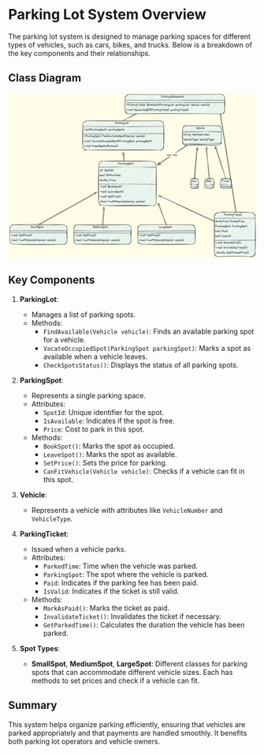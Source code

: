 # Parking Lot System Overview

The parking lot system is designed to manage parking spaces for different types of vehicles, such as cars, bikes, and trucks. Below is a breakdown of the key components and their relationships.

## Class Diagram

![Class Diagram](https://github.com/avinasshkummar/interview-prep/raw/master/ParkingLot/class-diagram.png)

## Key Components

1. **ParkingLot**:

   - Manages a list of parking spots.
   - Methods:
     - `FindAvailable(Vehicle vehicle)`: Finds an available parking spot for a vehicle.
     - `VacateOccupiedSpot(ParkingSpot parkingSpot)`: Marks a spot as available when a vehicle leaves.
     - `CheckSpotsStatus()`: Displays the status of all parking spots.

2. **ParkingSpot**:

   - Represents a single parking space.
   - Attributes:
     - `SpotId`: Unique identifier for the spot.
     - `IsAvailable`: Indicates if the spot is free.
     - `Price`: Cost to park in this spot.
   - Methods:
     - `BookSpot()`: Marks the spot as occupied.
     - `LeaveSpot()`: Marks the spot as available.
     - `SetPrice()`: Sets the price for parking.
     - `CanFitVehicle(Vehicle vehicle)`: Checks if a vehicle can fit in this spot.

3. **Vehicle**:

   - Represents a vehicle with attributes like `VehicleNumber` and `VehicleType`.

4. **ParkingTicket**:

   - Issued when a vehicle parks.
   - Attributes:
     - `ParkedTime`: Time when the vehicle was parked.
     - `ParkingSpot`: The spot where the vehicle is parked.
     - `Paid`: Indicates if the parking fee has been paid.
     - `IsValid`: Indicates if the ticket is still valid.
   - Methods:
     - `MarkAsPaid()`: Marks the ticket as paid.
     - `InvalidateTicket()`: Invalidates the ticket if necessary.
     - `GetParkedTime()`: Calculates the duration the vehicle has been parked.

5. **Spot Types**:
   - **SmallSpot**, **MediumSpot**, **LargeSpot**: Different classes for parking spots that can accommodate different vehicle sizes. Each has methods to set prices and check if a vehicle can fit.

## Summary

This system helps organize parking efficiently, ensuring that vehicles are parked appropriately and that payments are handled smoothly. It benefits both parking lot operators and vehicle owners.
